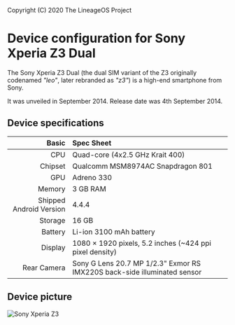 Copyright (C) 2020 The LineageOS Project

Device configuration for Sony Xperia Z3 Dual
=========================================

The Sony Xperia Z3 Dual (the dual SIM variant of the Z3 originally codenamed _"leo"_, later rebranded as _"z3"_) is a high-end smartphone from Sony.

It was unveiled in September 2014. Release date was 4th September 2014.

## Device specifications

Basic   | Spec Sheet
-------:|:-------------------------
CPU     | Quad-core (4x2.5 GHz Krait 400)
Chipset | Qualcomm MSM8974AC Snapdragon 801
GPU     | Adreno 330
Memory  | 3 GB RAM
Shipped Android Version | 4.4.4
Storage | 16 GB
Battery | Li-ion 3100 mAh battery
Display | 1080 × 1920 pixels, 5.2 inches (~424 ppi pixel density)
Rear Camera  | Sony G Lens 20.7 MP 1/2.3" Exmor RS IMX220S back-side illuminated sensor


## Device picture

![Sony Xperia Z3](https://upload.wikimedia.org/wikipedia/commons/thumb/4/45/Sony_Xperia_Z3_x2_%2821535461552%29.jpg/1024px-Sony_Xperia_Z3_x2_%2821535461552%29.jpg "Sony Xperia Z3. Photo by Falcon® Photography from France / CC BY-SA (https://creativecommons.org/licenses/by-sa/2.0)")
